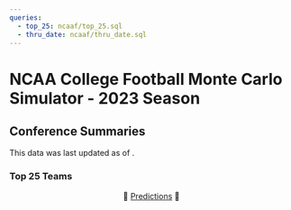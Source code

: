 ```yaml
---
queries:
  - top_25: ncaaf/top_25.sql
  - thru_date: ncaaf/thru_date.sql
---
```


# NCAA College Football Monte Carlo Simulator - 2023 Season

## Conference Summaries

<Alert status="info">
This data was last updated as of <Value data={thru_date} column=end_date/>.
</Alert>

### Top 25 Teams

<DataTable data={top_25} link=team_link rows=25
  rowShading="true">
  <Column id=Rk/>
  <Column id=team/>
  <Column id=conf/>
  <Column id=record/>
  <Column id=elo_rating_num0/>
  <Column id=avg_wins_num1/>
</DataTable>

<center>

🏈 [Predictions](/ncaaf/predictions) 🏈 

 </center>